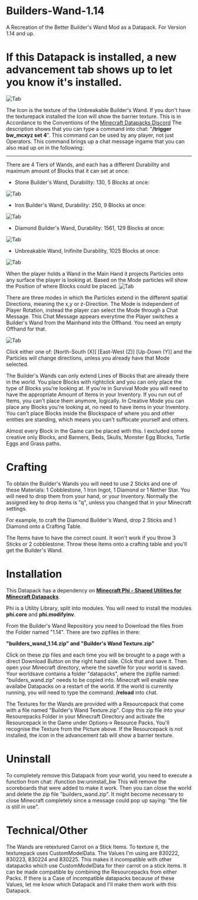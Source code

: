 # Builders-Wand-1.14
A Recreation of the Better Builder's Wand Mod as a Datapack. For Version 1.14 and up.



# If this Datapack is installed, a new advancement tab shows up to let you know it's installed. 

![Tab](https://github.com/Elemend/Builders-Wand-1.14/blob/master/Pictures/2019-05-21_10.36.04.png)
 
The Icon is the texture of the Unbreakable Builder's Wand. If you don't have the texturepack installed the Icon will show the barrier texture. This is in Accordance to the Conventions of the [Minecraft Datapacks Discord](https://discord.gg/56ySADc)
The description shows that you can type a command into chat: "**/trigger bw_mcxyz set 4**". This command can be used by any player, not just Operators. This command brings up a chat message ingame that you can also read up on in the following:
_______________________________________________________________________________________________________________________________

There are 4 Tiers of Wands, and each has a different Durability and maximum amount of Blocks that it can set at once:

- Stone Builder's Wand, Durability: 130, 5 Blocks at once:

![Tab](https://github.com/Elemend/Builders-Wand-1.14/blob/master/Pictures/2019-05-23_17.49.15.png)
- Iron Builder's Wand, Durability: 250, 9 Blocks at once:

![Tab](https://github.com/Elemend/Builders-Wand-1.14/blob/master/Pictures/2019-05-23_17.49.00.png)
- Diamond Builder's Wand, Durability: 1561, 129 Blocks at once:

![Tab](https://github.com/Elemend/Builders-Wand-1.14/blob/master/Pictures/2019-05-23_17.48.30.png)
- Unbreakable Wand, Inifinite Durability, 1025 Blocks at once:

![Tab](https://github.com/Elemend/Builders-Wand-1.14/blob/master/Pictures/2019-05-23_17.47.57.png)

When the player holds a Wand in the Main Hand it projects Particles onto any surface the player is looking at. Based on the Mode particles will show the Position of where Blocks could be placed.
![Tab](https://github.com/Elemend/Builders-Wand-1.14/blob/master/Pictures/2019-05-23_17.51.04.png)

There are three modes in which the Particles extend in the different spatial Directions, meaning the x,y or z-Direction.
The Mode is independent of Player Rotation, instead the player can select the Mode through a Chat Message. This Chat Message appears everytime the Player switches a Builder's Wand from the Mainhand into the Offhand. You need an empty Offhand for that. 

![Tab](https://github.com/Elemend/Builders-Wand-1.14/blob/master/Pictures/2019-05-23_18.09.39.png)

Click either one of:  [North-South (X)]   [East-West (Z)]   [Up-Down (Y)]  and the Particles will change directions, unless you already have that Mode selected. 

The Builder's Wands can only extend Lines of Blocks that are already there in the world. You place Blocks with rightclick and you can only place the type of Blocks you're looking at. If you're in Survival Mode you will need to have the appropriate Amount of Items in your Inventory. If you run out of Items, you can't place them anymore, logically. In Creative Mode you can place any Blocks you're looking at, no need to have items in your Inventory. You can't place Blocks inside the Blockspace of where you and other entities are standing, which means you can't suffocate yourself and others.

Almost every Block in the Game can be placed with this. I excluded some creative only Blocks, and Banners, Beds, Skulls, Monster Egg Blocks, Turtle Eggs and Grass paths.


# Crafting

To obtain the Builder's Wands you will need to use 2 Sticks and one of these Materials: 1 Cobblestone, 1 Iron Ingot, 1 Diamond or 1 Nether Star. You will need to drop them from your hand, or your Inventory. Normally the assigned key to drop items is "q", unless you changed that in your Minecraft settings. 

For example, to craft the Diamond Builder's Wand, drop 2 Sticks and 1 Diamond onto a Crafting Table.

The Items have to have the correct count. It won't work if you throw 3 Sticks or 2 cobblestone. Throw these Items onto a crafting table and you'll get the Builder's Wand.


# Installation

This Datapack has a dependency on [**Minecraft Phi - Shared Utilities for Minecraft Datapacks**](https://github.com/MinecraftPhi/MinecraftPhi-modules).  

Phi is a Utility Library, split into modules. You will need to install the modules **phi.core** and **phi.modifyinv**.

From the Builder's Wand Repository you need to Download the files from the Folder named "1.14".
There are two zipfiles in there: 

**"builders_wand_1.14.zip" and "Builder's Wand Texture.zip"**

Click on these zip files and each time you will be brought to a page with a direct Download Button on the right hand side. Click that and save it. 
Then open your Minecraft directory, where the savefile for your world is saved. Your worldsave contains a folder "datapacks", where the zipfile named: "builders_wand.zip" needs to be copied into. Minecraft will enable new availabe Datapacks on a restart of the world. If the world is currently running, you will need to type the command: **/reload** into chat.

The Textures for the Wands are provided with a Resourcepack that come with a file named "Builder's Wand Texture.zip". Copy this zip file into your Resourepacks Folder in your Minecraft Directory and activate the Resourcepack in the Game under Options-> Resource Packs. You'll recognise the Texture from the Picture above. If the Resourcepack is not installed, the icon in the advancement tab will show a barrier texture.

# Uninstall

To completely remove this Datapack from your world, you need to execute a function from chat: /function bw:uninstall_bw
This will remove the scoreboards that were added to make it work. Then you can close the world and delete the zip file "builders_wand.zip". It might become necessary to close Minecraft completely since a message could pop up saying: "the file is still in use".

# Technical/Other

The Wands are retextured Carrot on a Stick Items. To texture it, the texturepack uses CustomModelData. The Values I'm using are 830222, 830223, 830224 and 830225. This makes it incompatible with other datapacks which use CustomModelData for their carrot on a stick items. It can be made compatible by combining the Resourcepacks from either Packs. If there is a Case of incompatible datapacks because of these Values, let me know which Datapack and I'll make them work with this Datapack.
